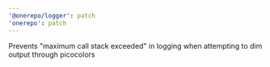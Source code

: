 ```yaml
---
'@onerepo/logger': patch
'onerepo': patch
---
```


Prevents "maximum call stack exceeded" in logging when attempting to dim output through picocolors
